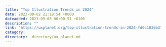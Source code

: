 ```yaml
---
title: "Top Illustration Trends in 2024"
date: 2023-09-02 21:18:54 +0000
dateadded: 2023-09-03 00:00:51 +0100
description: ""
link: "https://uxplanet.org/top-illustration-trends-in-2024-fd0c1036b37f?source=rss----819cc2aaeee0---4"
category:
directory: _directory/ux-planet.md
---
```

